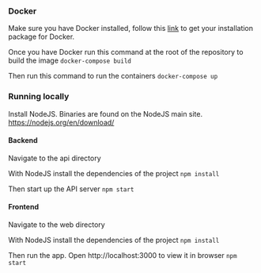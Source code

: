 ### Docker

Make sure you have Docker installed, follow this [link](https://docs.docker.com/get-docker/) to get your installation package for Docker.

Once you have Docker run this command at the root of the repository to build the image
`docker-compose build`

Then run this command to run the containers
`docker-compose up`

### Running locally

Install NodeJS. Binaries are found on the NodeJS main site. https://nodejs.org/en/download/

#### Backend

Navigate to the api directory

With NodeJS install the dependencies of the project
`npm install`

Then start up the API server
`npm start`

#### Frontend

Navigate to the web directory

With NodeJS install the dependencies of the project
`npm install`

Then run the app. Open http://localhost:3000 to view it in browser
`npm start`
